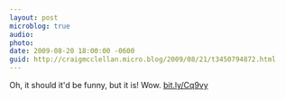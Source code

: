 ```yaml
---
layout: post
microblog: true
audio: 
photo: 
date: 2009-08-20 18:00:00 -0600
guid: http://craigmcclellan.micro.blog/2009/08/21/t3450794872.html
---
```

Oh, it should it'd be funny, but it is!  Wow.  [bit.ly/Cq9vy](http://bit.ly/Cq9vy)
